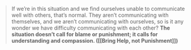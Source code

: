 > If we’re in this situation and we find ourselves unable to communicate well with others, that’s normal. They aren’t communicating with themselves, and we aren’t communicating with ourselves, so is it any wonder we have difficulty communicating with each other? **The situation doesn’t call for blame or punishment; it calls for understanding and compassion. ([[Bring Help, not Punishment]])**